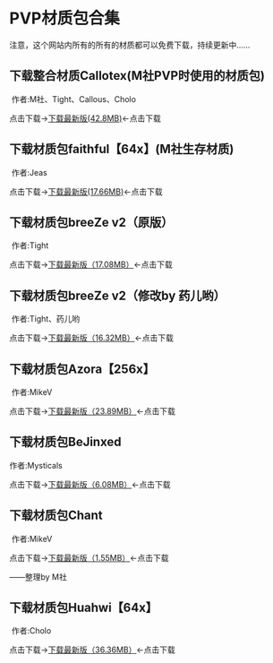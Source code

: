# PVP材质包合集

注意，这个网站内所有的所有的材质都可以免费下载，持续更新中……

## 下载整合材质Callotex(M社PVP时使用的材质包)

  作者:M社、Tight、Callous、Cholo

点击下载→[下载最新版(42.8MB)](https://pan.baidu.com/s/1O2ve0mSJX7F_MISNP9Alag)←点击下载

## 下载材质包faithful【64x】(M社生存材质)

  作者:Jeas
 
点击下载→[下载最新版(17.66MB)](https://pan.baidu.com/s/1W2VG301t1YHU5u8XtLtlPw)←点击下载

## 下载材质包breeZe v2（原版）

  作者:Tight

点击下载→[下载最新版（17.08MB）](https://pan.baidu.com/s/164BeLU4x7jOOf_Zs6NgfFA)←点击下载

## 下载材质包breeZe v2（修改by 药儿哟）

  作者:Tight、药儿哟

点击下载→[下载最新版（16.32MB）](https://pan.baidu.com/s/1Vk1bZVZGUXLWhfdhQoZ5pg)←点击下载

## 下载材质包Azora【256x】

  作者:MikeV

点击下载→[下载最新版（23.89MB）](https://pan.baidu.com/s/1KgPPhtzj_WTZQ9bbWkj1ow)←点击下载

## 下载材质包BeJinxed

  作者:Mysticals

点击下载→[下载最新版（6.08MB）](https://pan.baidu.com/s/1KksT-NvVDrlmmCvXbaVrRw)←点击下载

## 下载材质包Chant

  作者:MikeV

点击下载→[下载最新版（1.55MB）](https://pan.baidu.com/s/1l_O5f7k7o9SojYl19dol_g)←点击下载

——整理by M社

## 下载材质包Huahwi【64x】

  作者:Cholo

点击下载→[下载最新版（36.36MB）](https://pan.baidu.com/s/1m-3JMot6a8KbmXqOowF5fA)←点击下载
